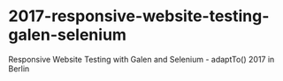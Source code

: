 # 2017-responsive-website-testing-galen-selenium
Responsive Website Testing with Galen and Selenium - adaptTo() 2017 in Berlin

